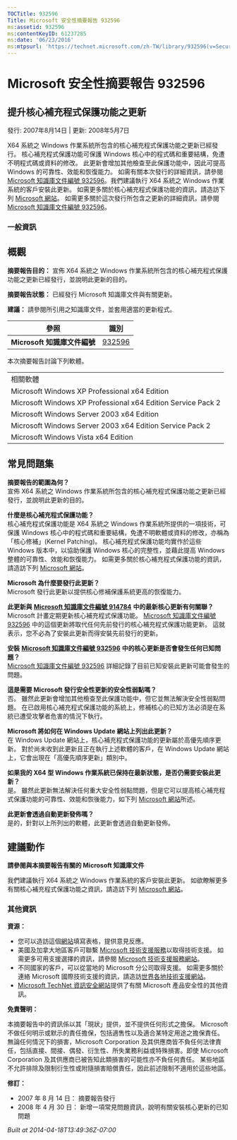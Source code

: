 ```yaml
---
TOCTitle: 932596
Title: Microsoft 安全性摘要報告 932596
ms:assetid: 932596
ms:contentKeyID: 61237285
ms:date: '06/23/2016'
ms:mtpsurl: 'https://technet.microsoft.com/zh-TW/library/932596(v=Security.10)'
---
```



Microsoft 安全性摘要報告 932596
===============================

提升核心補充程式保護功能之更新
------------------------------

發行: 2007年8月14日 | 更新: 2008年5月7日

X64 系統之 Windows 作業系統所包含的核心補充程式保護功能之更新已經發行。 核心補充程式保護功能可保護 Windows 核心中的程式碼和重要結構，免遭不明程式碼或資料的修改。 此更新會增加其他檢查至此保護功能中，因此可提高 Windows 的可靠性、效能和恢復能力。 如需有關本次發行的詳細資訊，請參閱 [Microsoft 知識庫文件編號 932596](http://support.microsoft.com/kb/932596)。我們建議執行 X64 系統之 Windows 作業系統的客戶安裝此更新。 如需更多關於核心補充程式保護功能的資訊，請造訪下列 [Microsoft 網站](http://www.microsoft.com/whdc/driver/kernel/64bitpatching.mspx)。 如需更多關於這次發行所包含之更新的詳細資訊，請參閱 [Microsoft 知識庫文件編號 932596](http://support.microsoft.com/kb/932596)。

### 一般資訊

概觀
----


**摘要報告目的：**  宣佈 X64 系統之 Windows 作業系統所包含的核心補充程式保護功能之更新已經發行，並說明此更新的目的。

**摘要報告狀態：**  已經發行 Microsoft 知識庫文件與有關更新。

**建議：**  請參閱所引用之知識庫文件，並套用適當的更新程式。

| 參照                         | 識別                                             |
|------------------------------|--------------------------------------------------|
| **Microsoft 知識庫文件編號** | [932596](http://support.microsoft.com/kb/932596) |

本次摘要報告討論下列軟體。

|                                                              |
|--------------------------------------------------------------|
| 相關軟體                                                     |
| Microsoft Windows XP Professional x64 Edition                |
| Microsoft Windows XP Professional x64 Edition Service Pack 2 |
| Microsoft Windows Server 2003 x64 Edition                    |
| Microsoft Windows Server 2003 x64 Edition Service Pack 2     |
| Microsoft Windows Vista x64 Edition                          |

常見問題集
----------


**摘要報告的範圍為何？**  
宣佈 X64 系統之 Windows 作業系統所包含的核心補充程式保護功能之更新已經發行，並說明此更新的目的。

**什麼是核心補充程式保護功能？**  
核心補充程式保護功能是 X64 系統之 Windows 作業系統所提供的一項技術，可保護 Windows 核心中的程式碼和重要結構，免遭不明軟體或資料的修改，亦稱為「核心修補」(Kernel Patching)。 核心補充程式保護功能均實作於這些 Windows 版本中，以協助保護 Windows 核心的完整性，並藉此提高 Windows 整體的可靠性、效能和恢復能力。 如需更多關於核心補充程式保護功能的資訊，請造訪下列 [Microsoft 網站](http://www.microsoft.com/whdc/driver/kernel/64bitpatching.mspx)。

**Microsoft 為什麼要發行此更新？**  
Microsoft 發行此更新以提供核心修補保護系統更高的恢復能力。

**此更新與** [**Microsoft 知識庫文件編號 914784**](http://support.microsoft.com/kb/914784) **中的最新核心更新有何關聯？**  
Microsoft 計畫定期更新核心補充程式保護功能。 [Microsoft 知識庫文件編號 932596](http://support.microsoft.com/kb/932596) 中的這個更新將取代任何先前發行的核心補充程式保護功能更新。 這就表示，您不必為了安裝此更新而得安裝先前發行的更新。

**安裝** [**Microsoft 知識庫文件編號 932596**](http://support.microsoft.com/kb/932596) **中的核心更新是否會發生任何已知問題？**  
[Microsoft 知識庫文件編號 932596](http://support.microsoft.com/kb/932596) 詳細記錄了目前已知安裝此更新可能會發生的問題。

**這是需要 Microsoft 發行安全性更新的安全性弱點嗎？**  
否。 雖然此更新會增加其他檢查至此保護功能中，但它並無法解決安全性弱點問題。 在已啟用核心補充程式保護功能的系統上，修補核心的已知方法必須是在系統已遭受攻擊者危害的情況下執行。

**Microsoft 將如何在 Windows Update 網站上列出此更新？**  
在 Windows Update 網站上，核心補充程式保護功能的更新屬於高優先順序更新。 對於尚未收到此更新且正在執行上述軟體的客戶，在 Windows Update 網站上，它會出現在「高優先順序更新」類別中。

**如果我的 X64 型 Windows 作業系統已保持在最新狀態，是否仍需要安裝此更新？**  
是。 雖然此更新無法解決任何重大安全性弱點問題，但是它可以提高核心補充程式保護功能的可靠性、效能和恢後能力，如下列 [Microsoft 網站](http://www.microsoft.com/whdc/driver/kernel/64bitpatching.mspx)所述。

**此更新會透過自動更新發佈嗎？**  
是的，針對以上所列出的軟體，此更新會透過自動更新發佈。

建議動作
--------


**請參閱與本摘要報告有關的 Microsoft 知識庫文件**

我們建議執行 X64 系統之 Windows 作業系統的客戶安裝此更新。 如欲瞭解更多有關核心補充程式保護功能之資訊，請造訪下列 [Microsoft 網站](http://www.microsoft.com/whdc/driver/kernel/64bitpatching.mspx)。

### 其他資訊

**資源：** 

-   您可以造訪這個[網站](https://support.microsoft.com/common/survey.aspx?scid=sw;en;1257&amp;showpage=1&amp;ws=technet&amp;sd=tech)填寫表格，提供意見反應。
-   美國及加拿大地區客戶可聯繫 [Microsoft 技術支援服務](http://go.microsoft.com/fwlink/?linkid=21131)以取得技術支援。 如需更多可用支援選擇的資訊，請參閱 [Microsoft 技術支援服務網站](http://support.microsoft.com/)。
-   不同國家的客戶，可以從當地的 Microsoft 分公司取得支援。 如需更多關於連絡 Microsoft 國際技術支援的資訊，請造訪[世界各地技術支援網站](http://go.microsoft.com/fwlink/?linkid=21155)。
-   [Microsoft TechNet 資訊安全網站](http://www.microsoft.com/taiwan/technet/security/default.mspx)提供了有關 Microsoft 產品安全性的其他資訊。

**免責聲明：** 

本摘要報告中的資訊係以其「現狀」提供，並不提供任何形式之擔保。 Microsoft 不做任何明示或默示的責任擔保，包括適售性以及適合某特定用途之擔保責任。 無論任何情況下的損害，Microsoft Corporation 及其供應商皆不負任何法律責任，包括直接、間接、偶發、衍生性、所失業務利益或特殊損害。即使 Microsoft Corporation 及其供應商已被告知此類損害的可能性亦不負任何責任。 某些地區不允許排除及限制衍生性或附隨損害賠償責任，因此前述限制不適用於這些地區。

**修訂：** 

-   2007 年 8 月 14 日： 摘要報告發行
-   2008 年 4 月 30 日： 新增一項常見問題資訊，說明有關安裝核心更新的已知問題

*Built at 2014-04-18T13:49:36Z-07:00*
